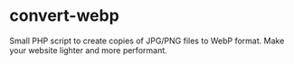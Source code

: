 # convert-webp
Small PHP script to create copies of JPG/PNG files to WebP format. Make your website lighter and more performant.
